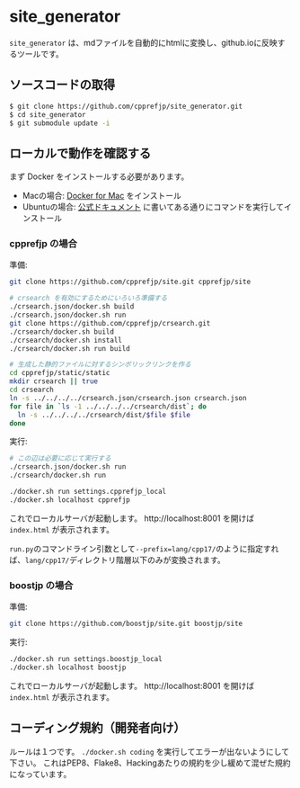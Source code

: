 site_generator
==============

`site_generator` は、mdファイルを自動的にhtmlに変換し、github.ioに反映するツールです。

## ソースコードの取得

```bash
$ git clone https://github.com/cpprefjp/site_generator.git
$ cd site_generator
$ git submodule update -i
```

## ローカルで動作を確認する

まず Docker をインストールする必要があります。

- Macの場合: [Docker for Mac](https://www.docker.com/docker-mac) をインストール
- Ubuntuの場合: [公式ドキュメント](https://docs.docker.com/engine/installation/linux/docker-ce/ubuntu/) に書いてある通りにコマンドを実行してインストール

### cpprefjp の場合

準備:

```bash
git clone https://github.com/cpprefjp/site.git cpprefjp/site

# crsearch を有効にするためにいろいろ準備する
./crsearch.json/docker.sh build
./crsearch.json/docker.sh run
git clone https://github.com/cpprefjp/crsearch.git
./crsearch/docker.sh build
./crsearch/docker.sh install
./crsearch/docker.sh run build

# 生成した静的ファイルに対するシンボリックリンクを作る
cd cpprefjp/static/static
mkdir crsearch || true
cd crsearch
ln -s ../../../../crsearch.json/crsearch.json crsearch.json
for file in `ls -1 ../../../../crsearch/dist`; do
  ln -s ../../../../crsearch/dist/$file $file
done
```

実行:

```bash
# この辺は必要に応じて実行する
./crsearch.json/docker.sh run
./crsearch/docker.sh run

./docker.sh run settings.cpprefjp_local
./docker.sh localhost cpprefjp
```

これでローカルサーバが起動します。
http://localhost:8001 を開けば `index.html` が表示されます。

`run.py`のコマンドライン引数として`--prefix=lang/cpp17/`のように指定すれば、`lang/cpp17/`ディレクトリ階層以下のみが変換されます。

### boostjp の場合

準備:

```bash
git clone https://github.com/boostjp/site.git boostjp/site
```

実行:

```bash
./docker.sh run settings.boostjp_local
./docker.sh localhost boostjp
```

これでローカルサーバが起動します。
http://localhost:8001 を開けば `index.html` が表示されます。

## コーディング規約（開発者向け）

ルールは１つです。
`./docker.sh coding` を実行してエラーが出ないようにして下さい。
これはPEP8、Flake8、Hackingあたりの規約を少し緩めて混ぜた規約になっています。
